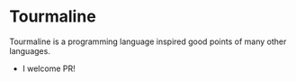 # Tourmaline
Tourmaline is a programming language inspired good points of many other languages.

- I welcome PR!
